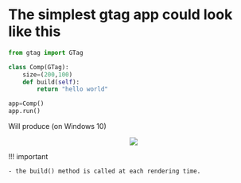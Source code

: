 # The simplest gtag app could look like this

```python
from gtag import GTag

class Comp(GTag):
    size=(200,100)
    def build(self):
        return "hello world"

app=Comp()
app.run()
```
Will produce (on Windows 10) 

<p align="center"> 
  <img src="https://cdn.glitch.com/a8ab5bc9-a841-4e27-886a-cd261970d57d%2FCapture.PNG?v=1590561806946">
</p>


!!! important

    - the build() method is called at each rendering time.
